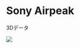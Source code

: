 # Sony Airpeak

3Dデータ

<img src="https://user-images.githubusercontent.com/416977/171083415-ee303626-93f9-46d0-87df-826a7c590b3c.jpeg" >
